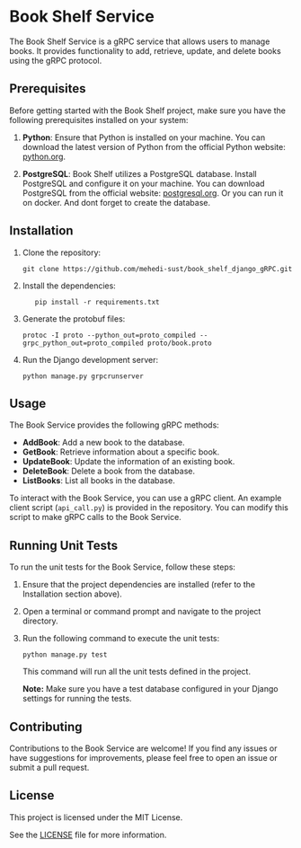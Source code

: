 # Book Shelf Service

The Book Shelf Service is a gRPC service that allows users to manage books. It provides functionality to add, retrieve, update, and delete books using the gRPC protocol.

## Prerequisites

Before getting started with the Book Shelf project, make sure you have the following prerequisites installed on your system:

1. **Python**: Ensure that Python is installed on your machine. You can download the latest version of Python from the official Python website: [python.org](https://www.python.org).

3. **PostgreSQL**: Book Shelf utilizes a PostgreSQL database. Install PostgreSQL and configure it on your machine. You can download PostgreSQL from the official website: [postgresql.org](https://www.postgresql.org). Or you can run it on docker. And dont forget to create the database. 


## Installation

1. Clone the repository:

   ```shell
   git clone https://github.com/mehedi-sust/book_shelf_django_gRPC.git
   ```

2. Install the dependencies:
   ```shell
      pip install -r requirements.txt
   ```
3. Generate the protobuf files:

   ```shell
   protoc -I proto --python_out=proto_compiled --grpc_python_out=proto_compiled proto/book.proto
   ```
4. Run the Django development server:
   ```shell
   python manage.py grpcrunserver
   ```

## Usage

The Book Service provides the following gRPC methods:

- **AddBook**: Add a new book to the database.
- **GetBook**: Retrieve information about a specific book.
- **UpdateBook**: Update the information of an existing book.
- **DeleteBook**: Delete a book from the database.
- **ListBooks**: List all books in the database.

To interact with the Book Service, you can use a gRPC client. An example client script (`api_call.py`) is provided in the repository. You can modify this script to make gRPC calls to the Book Service.

## Running Unit Tests

To run the unit tests for the Book Service, follow these steps:

1. Ensure that the project dependencies are installed (refer to the Installation section above).

2. Open a terminal or command prompt and navigate to the project directory.

3. Run the following command to execute the unit tests:

    ```shell
    python manage.py test
    ```

   This command will run all the unit tests defined in the project.

   **Note:** Make sure you have a test database configured in your Django settings for running the tests.


## Contributing

Contributions to the Book Service are welcome! If you find any issues or have suggestions for improvements, please feel free to open an issue or submit a pull request.

## License

This project is licensed under the MIT License. 

See the [LICENSE](LICENSE) file for more information.
